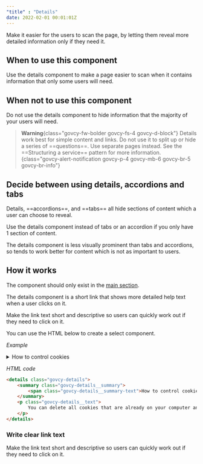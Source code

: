 ```yaml
---
"title" : "Details"
date: 2022-02-01 00:01:01Z
---
```

Make it easier for the users to scan the page, by letting them reveal more detailed information only if they need it.
## When to use this component
Use the details component to make a page easier to scan when it contains information that only some users will need.

## When not to use this component
Do not use the details component to hide information that the majority of your users will need.

> **Warning**{class="govcy-fw-bolder govcy-fs-4 govcy-d-block"}
> Details work best for simple content and links. Do not use it to split up or hide a series of ==questions==. Use separate pages instead. See the ==Structuring a service== pattern for more information.
{class="govcy-alert-notification govcy-p-4 govcy-mb-6 govcy-br-5 govcy-br-info"}

## Decide between using details, accordions and tabs
Details, ==accordions==, and ==tabs== all hide sections of content which a user can choose to reveal.

Use the details component instead of tabs or an accordion if you only have 1 section of content.

The details component is less visually prominent than tabs and accordions, so tends to work better for content which is not as important to users.

## How it works
The component should only exist in the [main section](../../getting-started/page-template/#sections). 

The details component is a short link that shows more detailed help text when a user clicks on it.

Make the link text short and descriptive so users can quickly work out if they need to click on it.

You can use the HTML below to create a select component.

*Example*
<div class="govcy-container govcy-p-4 govcy-br-1 govcy-br-standard govcy-mb-4">
<details class="govcy-details">
    <summary class="govcy-details__summary">
        <span class="govcy-details__summary-text">How to control cookies</span>
    </summary>
    <p class="govcy-details__text">
        You can delete all cookies that are already on your computer and you can set most browsers to prevent them from being placed. If you do this, however, you may have to manually adjust some preferences every time you visit a site and some services and functionalities may not work.
    </p>
</details>
</div>

*HTML code*
```html
<details class="govcy-details">
    <summary class="govcy-details__summary">
        <span class="govcy-details__summary-text">How to control cookies</span>
    </summary>
    <p class="govcy-details__text">
        You can delete all cookies that are already on your computer and you can set most browsers to prevent them from being placed. If you do this, however, you may have to manually adjust some preferences every time you visit a site and some services and functionalities may not work.
    </p>
</details>
```
### Write clear link text
Make the link text short and descriptive so users can quickly work out if they need to click on it.